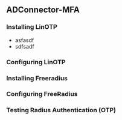## ADConnector-MFA

### Installing LinOTP

- asfasdf
- sdfsadf

### Configuring LinOTP

### Installing Freeradius

### Configuring FreeRadius

### Testing Radius Authentication (OTP)
